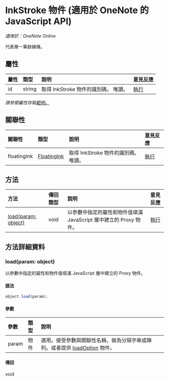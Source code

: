 ﻿# InkStroke 物件 (適用於 OneNote 的 JavaScript API)

_適用於：OneNote Online_    


代表單一筆跡線條。

## 屬性

| 屬性	     | 類型	   |說明|意見反應|
|:---------------|:--------|:----------|:-------|
|id|string|取得 InkStroke 物件的識別碼。 唯讀。|[執行](https://github.com/OfficeDev/office-js-docs/issues/new?title=OneNote-inkStroke-id)|

_請參閱屬性存取[範例。](#範例)_

## 關聯性
| 關聯性 | 類型	   |說明| 意見反應|
|:---------------|:--------|:----------|:-------|
|floatingInk|[FloatingInk](floatingink.md)|取得 InkStroke 物件的識別碼。 唯讀。|[執行](https://github.com/OfficeDev/office-js-docs/issues/new?title=OneNote-inkStroke-floatingInk)|

## 方法

| 方法           | 傳回類型    |說明| 意見反應|
|:---------------|:--------|:----------|:-------|
|[load(param: object)](#loadparam-object)|void|以參數中指定的屬性和物件值填滿 JavaScript 層中建立的 Proxy 物件。|[執行](https://github.com/OfficeDev/office-js-docs/issues/new?title=OneNote-inkStroke-load)|

## 方法詳細資料


### load(param: object)
以參數中指定的屬性和物件值填滿 JavaScript 層中建立的 Proxy 物件。

#### 語法
```js
object.load(param);
```

#### 參數
| 參數	    | 類型	   |說明|
|:---------------|:--------|:----------|
|param|物件|選用。接受參數與關聯性名稱，做為分隔字串或陣列。或者提供 [loadOption](loadoption.md) 物件。|

#### 傳回
void

